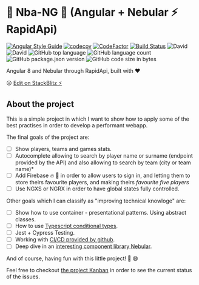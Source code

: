 # :basketball: Nba-NG :basketball: (Angular + Nebular ⚡ RapidApi)

[![Angular Style Guide][angular-style-guide-badge]][angular-style-guide-badge-url]
[![codecov](https://codecov.io/gh/bndF1/nba-api-poc/branch/master/graph/badge.svg)](https://codecov.io/gh/bndF1/nba-api-poc)
[![CodeFactor](https://www.codefactor.io/repository/github/bndf1/nba-api-poc/badge)](https://www.codefactor.io/repository/github/bndf1/nba-api-poc)
[![Build Status](https://github.com/bndF1/nba-api-poc/workflows/build/badge.svg)](https://github.com/bndF1/nba-api-poc/build/badge.svg) ![David](https://img.shields.io/david/bndF1/nba-api-poc) ![David](https://img.shields.io/david/dev/bndF1/nba-api-poc)
![GitHub top language](https://img.shields.io/github/languages/top/bndF1/nba-api-poc)
![GitHub language count](https://img.shields.io/github/languages/count/bndF1/nba-api-poc)
![GitHub package.json version](https://img.shields.io/github/package-json/v/bndF1/nba-api-poc)
![GitHub code size in bytes](https://img.shields.io/github/languages/code-size/bndF1/nba-api-poc)

Angular 8 and Nebular through RapidApi, built with :heart:

😜 [Edit on StackBlitz ⚡️](https://stackblitz.com/edit/nba-api-poc)

## About the project

This is a simple project in which I want to show how to apply some of the best practises in order to develop a performant webapp.

The final goals of the project are:

- [ ] Show players, teams and games stats.
- [ ] Autocomplete allowing to search by player name or surname (endpoint provided by the API) and also allowing to search by team (city or team name)*
- [ ] Add Firebase :fire: :rocket: in order to allow users to sign in, and letting them to store theirs favourite players, and making theirs *favourite five players*
- [ ] Use NGXS or NGRX in order to have global states fully controlled.

Other goals which I can classify as "improving technical knowloge" are:

- [ ] Show how to use container - presentational patterns. Using abstract classes.
- [ ] How to use [Typescript conditional types](https://www.typescriptlang.org/docs/handbook/release-notes/typescript-2-8.html).
- [ ] Jest + Cypress Testing.
- [ ] Working with [CI/CD provided by github](https://github.com/features/actions).
- [ ] Deep dive in an [interesting component library Nebular](https://akveo.github.io/nebular/).

And of course, having fun with this little project! :rocket: :smile:

Feel free to checkout [the project Kanban](https://github.com/bndF1/nba-api-poc/projects/1) in order to see the current status of the issues.

[angular-style-guide-badge]: https://mgechev.github.io/angular2-style-guide/images/badge.svg
[angular-style-guide-badge-url]: https://angular.io/styleguide

